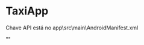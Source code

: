 # TaxiApp

Chave API está no app\src\main\AndroidManifest.xml

"<meta-data
            android:name="com.google.android.geo.API_KEY"
            android:value="SUA CHAVE API" />"
